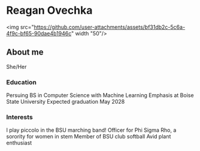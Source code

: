 # Reagan Ovechka
<img src="https://github.com/user-attachments/assets/bf31db2c-5c6a-4f9c-bf65-90dae4b1946c" width "50"/>

## About me
She/Her

### Education
Persuing BS in Computer Science with Machine Learning Emphasis at Boise State University
Expected graduation May 2028

### Interests
I play piccolo in the BSU marching band!
Officer for Phi Sigma Rho, a sorority for women in stem
Member of BSU club softball
Avid plant enthusiast



